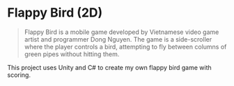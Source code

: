 # Flappy Bird (2D)

> Flappy Bird is a mobile game developed by Vietnamese video game artist and programmer Dong Nguyen. The game is a side-scroller where the player controls a bird, attempting to fly between columns of green pipes without hitting them.

This project uses Unity and C# to create my own flappy bird game with scoring.
